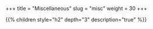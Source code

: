 +++
title = "Miscellaneous"
slug = "misc"
weight = 30
+++

{{% children style="h2" depth="3" description="true" %}}
